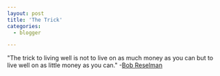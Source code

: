 ```yaml
---
layout: post
title: 'The Trick'
categories:
  - blogger

---
```


"The trick to living well is not to live on as much money as you can but to live well on as little money as you can."  -<a href="http://www.codingslave.com/">Bob Reselman</a>
